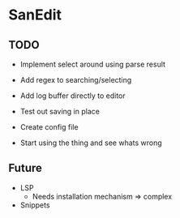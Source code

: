 # SanEdit

## TODO

* Implement select around using parse result

* Add regex to searching/selecting
* Add log buffer directly to editor
* Test out saving in place
* Create config file

* Start using the thing and see whats wrong

## Future

* LSP
    * Needs installation mechanism => complex
* Snippets


